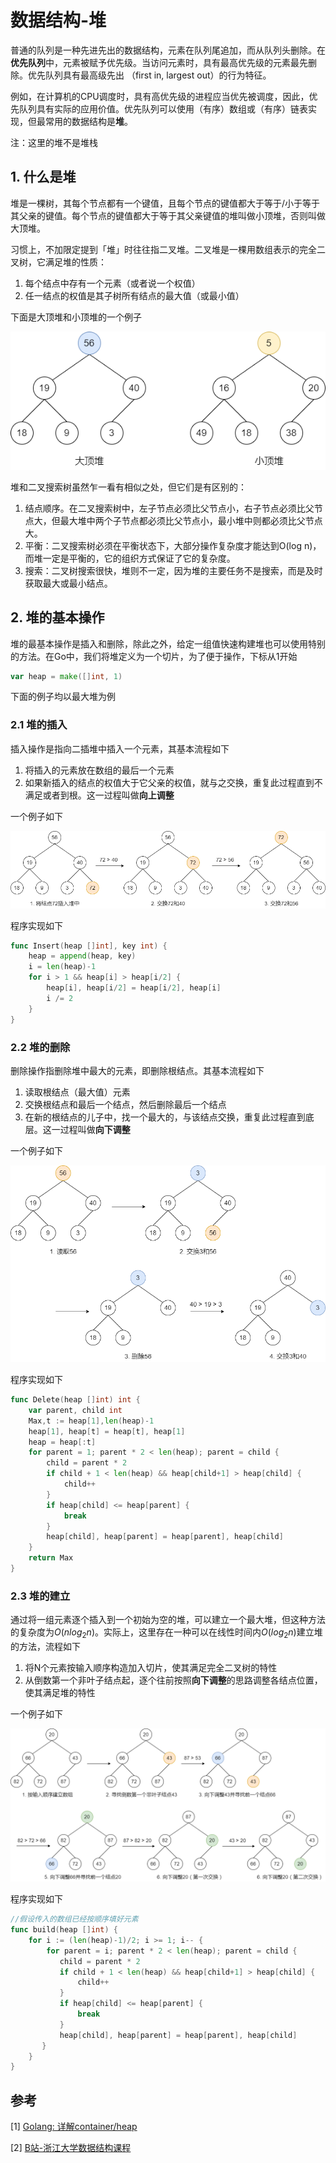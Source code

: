 # 数据结构-堆


普通的队列是一种先进先出的数据结构，元素在队列尾追加，而从队列头删除。在**优先队列**中，元素被赋予优先级。当访问元素时，具有最高优先级的元素最先删除。优先队列具有最高级先出 （first in, largest out）的行为特征。

例如，在计算机的CPU调度时，具有高优先级的进程应当优先被调度，因此，优先队列具有实际的应用价值。优先队列可以使用（有序）数组或（有序）链表实现，但最常用的数据结构是**堆**。

注：这里的堆不是堆栈

## 1. 什么是堆

堆是一棵树，其每个节点都有一个键值，且每个节点的键值都大于等于/小于等于其父亲的键值。每个节点的键值都大于等于其父亲键值的堆叫做小顶堆，否则叫做大顶堆。

习惯上，不加限定提到「堆」时往往指二叉堆。二叉堆是一棵用数组表示的完全二叉树，它满足堆的性质：

1. 每个结点中存有一个元素（或者说一个权值）
2. 任一结点的权值是其子树所有结点的最大值（或最小值）

下面是大顶堆和小顶堆的一个例子

![大顶堆与小顶堆示例](/images/数据结构-堆/8EHOyj.png)

堆和二叉搜索树虽然乍一看有相似之处，但它们是有区别的：

1. 结点顺序。在二叉搜索树中，左子节点必须比父节点小，右子节点必须比父节点大，但最大堆中两个子节点都必须比父节点小，最小堆中则都必须比父节点大。
2. 平衡：二叉搜索树必须在平衡状态下，大部分操作复杂度才能达到O(log n)，而堆一定是平衡的，它的组织方式保证了它的复杂度。
3. 搜索：二叉树搜索很快，堆则不一定，因为堆的主要任务不是搜索，而是及时获取最大或最小结点。

## 2. 堆的基本操作

堆的最基本操作是插入和删除，除此之外，给定一组值快速构建堆也可以使用特别的方法。在Go中，我们将堆定义为一个切片，为了便于操作，下标从1开始

```go
var heap = make([]int, 1)
```

下面的例子均以最大堆为例

### 2.1 堆的插入

插入操作是指向二插堆中插入一个元素，其基本流程如下

1. 将插入的元素放在数组的最后一个元素
2. 如果新插入的结点的权值大于它父亲的权值，就与之交换，重复此过程直到不满足或者到根。这一过程叫做**向上调整**

一个例子如下

![堆的插入](/images/数据结构-堆/8EbZ01.png)

程序实现如下

```go
func Insert(heap []int], key int) {
    heap = append(heap, key)
    i = len(heap)-1
    for i > 1 && heap[i] > heap[i/2] {
        heap[i], heap[i/2] = heap[i/2], heap[i]
        i /= 2
    }
}
```

### 2.2 堆的删除

删除操作指删除堆中最大的元素，即删除根结点。其基本流程如下

1. 读取根结点（最大值）元素
2. 交换根结点和最后一个结点，然后删除最后一个结点
3. 在新的根结点的儿子中，找一个最大的，与该结点交换，重复此过程直到底层。这一过程叫做**向下调整**

一个例子如下

![堆的删除](/images/数据结构-堆/8EbGnA.png)

程序实现如下

```go
func Delete(heap []int) int {
    var parent, child int
    Max,t := heap[1],len(heap)-1
    heap[1], heap[t] = heap[t], heap[1]
    heap = heap[:t]
    for parent = 1; parent * 2 < len(heap); parent = child {
        child = parent * 2
        if child + 1 < len(heap) && heap[child+1] > heap[child] {
            child++
        }
        if heap[child] <= heap[parent] {
            break
        }
        heap[child], heap[parent] = heap[parent], heap[child]        
    } 
    return Max
}
```

### 2.3 堆的建立

通过将一组元素逐个插入到一个初始为空的堆，可以建立一个最大堆，但这种方法的复杂度为$O(n log_2n)$。实际上，这里存在一种可以在线性时间内$O(log_2n)$建立堆的方法，流程如下

1. 将N个元素按输入顺序构造加入切片，使其满足完全二叉树的特性
2. 从倒数第一个非叶子结点起，逐个往前按照**向下调整**的思路调整各结点位置，使其满足堆的特性

一个例子如下

![堆的建立](/images/数据结构-堆/8Ebah8.png)

程序实现如下

```go
//假设传入的数组已经按顺序填好元素
func build(heap []int) {
    for i := (len(heap)-1)/2; i >= 1; i-- {
        for parent = i; parent * 2 < len(heap); parent = child {
           child = parent * 2
           if child + 1 < len(heap) && heap[child+1] > heap[child] {
               child++
           }
           if heap[child] <= heap[parent] {
               break
           }
           heap[child], heap[parent] = heap[parent], heap[child]        
       }        
    } 
}
```

## 参考

[1] [Golang: 详解container/heap](https://ieevee.com/tech/2018/01/29/go-heap.html)

[2] [B站-浙江大学数据结构课程](https://www.bilibili.com/video/av43521866?p=51)
